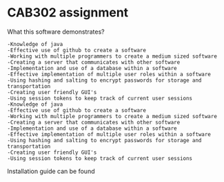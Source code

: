 # CAB302 assignment

What this software demonstrates?

	-Knowledge of java
	-Effective use of github to create a software
	-Working with multiple programmers to create a medium sized software
	-Creating a server that communicates with other software
	-Implementation and use of a database within a software
	-Effective implementation of multiple user roles within a software
	-Using hashing and salting to encrypt passwords for storage and transportation
	-Creating user friendly GUI's
	-Using session tokens to keep track of current user sessions
	-Knowledge of java
	-Effective use of github to create a software
	-Working with multiple programmers to create a medium sized software
	-Creating a server that communicates with other software
	-Implementation and use of a database within a software
	-Effective implementation of multiple user roles within a software
	-Using hashing and salting to encrypt passwords for storage and transportation
	-Creating user friendly GUI's
	-Using session tokens to keep track of current user sessions


Installation guide can be found
 
